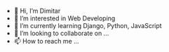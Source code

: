 - 👋 Hi, I’m Dimitar 
- 👀 I’m interested in Web Developing
- 🌱 I’m currently learning Django, Python, JavaScript
- 💞️ I’m looking to collaborate on ...
- 📫 How to reach me ...

<!---
mitacci/mitacci is a ✨ special ✨ repository because its `README.md` (this file) appears on your GitHub profile.
You can click the Preview link to take a look at your changes.
--->
